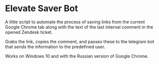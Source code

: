 # Elevate Saver Bot
A little script to automate the process of saving links from the current Google Chrome
tab along with the text of the last internal comment in the opened Zendesk ticket.

Grabs the link, copies the comment, and passes these to the telegram bot that sends
the information to the predefined user.

Works on Windows 10 and with the Russian version of Google Chrome. 